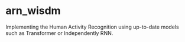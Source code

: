# arn_wisdm
Implementing the Human Activity Recognition using up-to-date models such as Transformer or Independently RNN.
